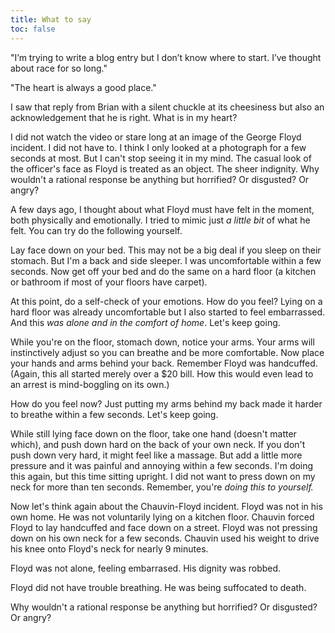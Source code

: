 ```yaml
---
title: What to say
toc: false
---
```


"I’m trying to write a blog entry but I don’t know where to start. I’ve thought about race for so long."

"The heart is always a good place."

I saw that reply from Brian with a silent chuckle at its cheesiness but also an acknowledgement that he is right. What is in my heart?

I did not watch the video or stare long at an image of the George Floyd incident. I did not have to. I think I only looked at a photograph for a few seconds at most. But I can't stop seeing it in my mind. The casual look of the officer's face as Floyd is treated as an object. The sheer indignity. Why wouldn't a rational response be anything but horrified? Or disgusted? Or angry?

A few days ago, I thought about what Floyd must have felt in the moment, both physically and emotionally. I tried to mimic just *a little bit* of what he felt. You can try do the following yourself.

Lay face down on your bed. This may not be a big deal if you sleep on their stomach. But I'm a back and side sleeper. I was uncomfortable within a few seconds. Now get off your bed and do the same on a hard floor (a kitchen or bathroom if most of your floors have carpet).

At this point, do a self-check of your emotions. How do you feel? Lying on a hard floor was already uncomfortable but I also started to feel embarrassed. And this *was alone and in the comfort of home*. Let's keep going.

While you're on the floor, stomach down, notice your arms. Your arms will instinctively adjust so you can breathe and be more comfortable. Now place your hands and arms behind your back. Remember Floyd was handcuffed. (Again, this all started merely over a \$20 bill. How this would even lead to an arrest is mind-boggling on its own.)

How do you feel now? Just putting my arms behind my back made it harder to breathe within a few seconds. Let's keep going.

While still lying face down on the floor, take one hand (doesn't matter which), and push down hard on the back of your own neck. If you don't push down very hard, it might feel like a massage. But add a little more pressure and it was painful and annoying within a few seconds. I'm doing this again, but this time sitting upright. I did not want to press down on my neck for more than ten seconds. Remember, you're *doing this to yourself.* 

Now let's think again about the Chauvin-Floyd incident. Floyd was not in his own home. He was not voluntarily lying on a kitchen floor. Chauvin forced Floyd to lay handcuffed and face down on a street. Floyd was not pressing down on his own neck for a few seconds. Chauvin used his weight to drive his knee onto Floyd's neck for nearly 9 minutes.

Floyd was not alone, feeling embarrased. His dignity was robbed.

Floyd did not have trouble breathing. He was being suffocated to death.

Why wouldn't a rational response be anything but horrified? Or disgusted? Or angry?